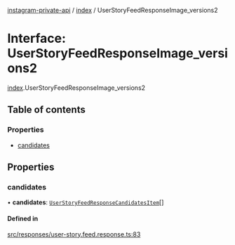 [instagram-private-api](../../README.md) / [index](../../modules/index.md) / UserStoryFeedResponseImage_versions2

# Interface: UserStoryFeedResponseImage\_versions2

[index](../../modules/index.md).UserStoryFeedResponseImage_versions2

## Table of contents

### Properties

- [candidates](UserStoryFeedResponseImage_versions2.md#candidates)

## Properties

### candidates

• **candidates**: [`UserStoryFeedResponseCandidatesItem`](UserStoryFeedResponseCandidatesItem.md)[]

#### Defined in

[src/responses/user-story.feed.response.ts:83](https://github.com/Nerixyz/instagram-private-api/blob/0e0721c/src/responses/user-story.feed.response.ts#L83)
